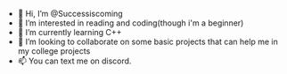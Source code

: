 - 👋 Hi, I’m @Successiscoming
- 👀 I’m interested in reading and coding(though i'm a beginner)
- 🌱 I’m currently learning C++ 
- 💞️ I’m looking to collaborate on some basic projects that can help me in my college projects 
- 📫 You can text me on discord. 

<!---
Successiscoming/Successiscoming is a ✨ special ✨ repository because its `README.md` (this file) appears on your GitHub profile.
You can click the Preview link to take a look at your changes.
--->
